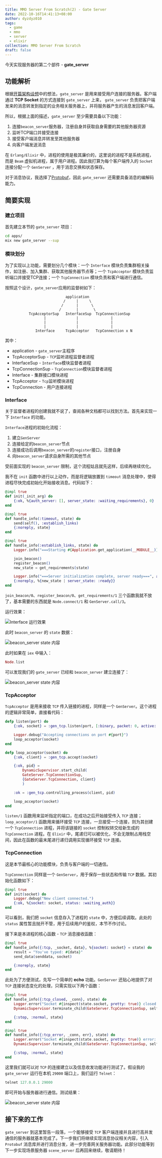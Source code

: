 ```yaml
---
title: MMO Server From Scratch(2) - Gate Server
date: 2022-10-16T14:41:13+08:00
author: dyzdyz010
tags:
  - game
  - mmo
  - server
  - elixir
collection: MMO Server From Scratch
draft: false
---
```


今天实现服务器的第二个部件 - **gate_server**

## 功能解析

根据[开篇架构设想](/posts/mmo-server-from-scratch/2022/20220608-mmo-server-from-scratch(0)-introduction.md)中的想法，`gate_server` 是用来接受用户连接的服务器。客户端通过 **TCP Socket** 的方式连接到 `gate_server` 上来， `gate_server` 负责把客户端发来的消息转发到指定的业务相关服务器上，并将服务器产生的消息发回客户端。

所以，根据上面的描述，`gate_server` 至少需要具备以下功能：

1. 连接`beacon_server`服务器，注册自身并获取自身需要的其他服务器资源
2. 监听TCP端口并接受连接
3. 接受客户端消息并转发至其他服务器
4. 向客户端发送消息

在 `Erlang/Elixir` 中，进程的使用是极其廉价的，这里说的进程不是系统进程，而是 `Beam` 虚拟机进程，属于用户进程。因此我打算为每个客户端传入的 `Socket` 连接分配一个 `GenServer` ，用于消息交换和状态保存。

对于消息协议，我选择了[Protobuf](https://github.com/protocolbuffers/protobuf)，因此 `gate_server` 还需要具备消息的编解码能力。

## 简要实现

### 建立项目

首先建立本节的 `gate_server` 项目：

```bash
cd apps/
mix new gate_server --sup
```

### 模块划分

为了实现以上功能，需要划分几个模块：一个 `Interface` 模块负责集群相关操作，如注册、加入集群、获取其他服务器节点等；一个 `TcpAcceptor` 模块负责监听端口并接受TCP连接；一个 `TcpConnection` 模块负责和客户端进行通信。

按照这个设计，`gate_server`应用的监督树如下：

```text
                            application
                           /     |     \
                          /      |      \
                         /       |       \
           TcpAcceptorSup   InterfaceSup  TcpConnectionSup
                  |              |               |  
                  |              |               |  
                  |              |               |  
              Interface     TcpAcceptor   TcpConnection x N

```

其中：

- application - `gate_server`主程序
- TcpAcceptorSup - `TCP`监听进程监督者进程
- InterfaceSup - `Interface`模块监督者进程
- TcpConnectionSup - `TcpConnection`模块监督者进程
- Interface - 集群接口模块进程
- TcpAcceptor - `Tcp`监听模块进程
- TcpConnection - 用户连接进程

### Interface

关于监督者进程的创建我就不说了，查阅各种文档都可以找到方法。首先来实现一下 `Interface` 的功能。

`Interface`进程的初始化流程：

1. 建立`GenServer`
2. 连接给定的`beacon_server`节点
3. 连接成功后调用`beacon_server`的`register`接口，注册自身
4. 向`beacon_server`请求自身所需的其他节点

受前面实现的 `beacon_server` 限制，这个流程姑且就先这样，后续再继续优化。

我不在 `init` 函数中进行以上动作，而是将逻辑放置到 `timeout` 消息处理中，使得进程尽快完成初始化开始接收消息。代码如下：

```elixir
@impl true
def init(_init_arg) do
    {:ok, %{auth_server: [], server_state: :waiting_requirements}, 0}
end

@impl true
def handle_info(:timeout, state) do
    send(self(), :establish_links)
    {:noreply, state}
end

@impl true
def handle_info(:establish_links, state) do
    Logger.info("===Starting #{Application.get_application(__MODULE__)} node initialization===", ansi_color: :blue)

    join_beacon()
    register_beacon()
    new_state = get_requirements(state)

    Logger.info("===Server initialization complete, server ready===", ansi_color: :blue)
    {:noreply, %{new_state | server_state: :ready}}
end
```

`join_beacon/0`、`register_beacon/0`、`get_requirements/1` 三个函数我就不放了，基本需要的东西就是 `Node.connect/1` 和 `GenServer.call/3`。

运行效果：

![Interface 运行效果](/posts/assets/img/2022/20221016_interface.png)

此时 `beacon_server` 的 `state` 数据：

![beacon_server state 内容](/posts/assets/img/2022/20221016_beacon_state.png)

此时如果在 `iex` 中输入：

```elixir
Node.list
```

可以发现我们的 `gate_server` 已经和 `beacon_server` 建立连接了：

![beacon_server state 内容](/posts/assets/img/2022/20221016_node_list.png)

### TcpAcceptor

`TcpAcceptor` 是用来接收 `TCP` 传入链接的进程，同样是一个 `GenServer`。这个进程的逻辑非常简单，直接看代码：

```elixir
defp listen(port) do
    {:ok, socket} = :gen_tcp.listen(port, [:binary, packet: 0, active: true, reuseaddr: true])

    Logger.debug("Accepting connections on port #{port}")
    loop_acceptor(socket)
end

defp loop_acceptor(socket) do
    {:ok, client} = :gen_tcp.accept(socket)

    {:ok, pid} =
        DynamicSupervisor.start_child(
        GateServer.TcpConnectionSup,
        {GateServer.TcpConnection, client}
        )

    :ok = :gen_tcp.controlling_process(client, pid)

    loop_acceptor(socket)
end
```

`listen/1` 函数用来监听指定的端口，在成功之后开始接受传入 `TCP` 连接；`loop_acceptor/1` 函数用来循环接受 `TCP` 连接，一旦接受一个连接，则为其创建一个 `TcpConnection` 进程，并将该链接的 `socket` 控制权转交给新生成的 `TcpConnection` 进程。在 `Elixir` 中，尾递归可以被优化，不会无限制占用栈空间，因此在函数的最末尾进行递归调用实现循环接受 `TCP` 连接。

### TcpConnection

这是本节最核心的功能模块，负责与客户端的一切通信。

`TcpConnection` 同样是一个 `GenServer`，用于保存一些状态和传输 `TCP` 数据。其初始化函数如下：

```elixir
@impl true
def init(socket) do
    Logger.debug("New client connected.")
    {:ok, %{socket: socket, status: :waiting_auth}}
end
```

可以看到，我们把 `socket` 信息存入了进程的 `state` 中，方便后续调取。此处的 `status` 属性暂且抛开不管，用于后续用户的鉴权，本节不作讨论。

接下来是本进程的核心函数 - `TCP` 消息接收函数：

```elixir
@impl true
def handle_info({:tcp, _socket, data}, %{socket: socket} = state) do
    result = "You've typed: #{data}"
    send_data(senddata, socket)

    {:noreply, state}
end
```

此处为了方便测试，先写一个简单的 **echo** 功能。`GenServer` 还贴心地提供了对 `TCP` 连接状态变化的处理，只需实现以下两个函数：

```elixir
@impl true
def handle_info({:tcp_closed, _conn}, state) do
    Logger.error("Socket #{inspect(state.socket, pretty: true)} closed unexpectly.")
    DynamicSupervisor.terminate_child(GateServer.TcpConnectionSup, self())

    {:stop, :normal, state}
end

@impl true
def handle_info({:tcp_error, _conn, err}, state) do
    Logger.error("Socket #{inspect(state.socket, pretty: true)} error: #{err}")
    DynamicSupervisor.terminate_child(GateServer.TcpConnectionSup, self())

    {:stop, :normal, state}
end
```

这里我们就可以对 `TCP` 的连接建立以及信息收发功能进行测试了。假设我的 `gate_server` 运行在本机 `29000` 端口上，我们运行 `Telnet`：

```powershell
telnet 127.0.0.1 29000
```

即可开始与服务器进行通信。测试结果：

![beacon_server state 内容](/posts/assets/img/2022/20221016_echo_test.png)

## 接下来的工作

`gate_server` 到这里暂告一段落，一个能够接受 `TCP` 客户端连接并且进行高并发通信的服务器就基本完成了。下一步我们将继续实现消息协议相关内容，引入 `Protobuf` 消息库并进行消息分发，进一步完善网关服务器功能。此部分功能等到下一步实现场景服务器 `scene_server` 后再回来继续，敬请期待！